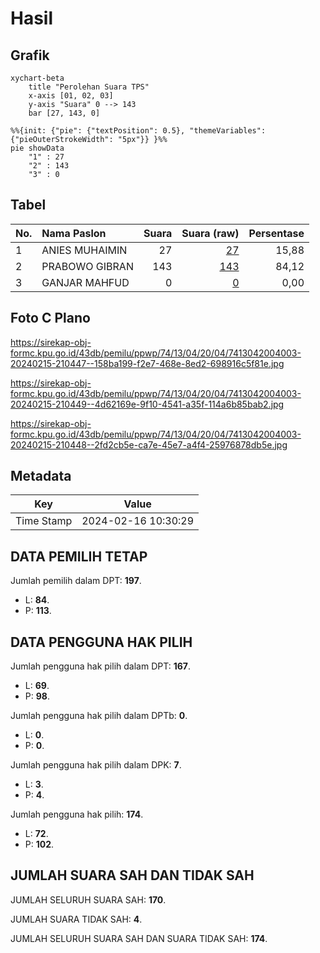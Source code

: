 # Hasil

## Grafik

```mermaid
xychart-beta
    title "Perolehan Suara TPS"
    x-axis [01, 02, 03]
    y-axis "Suara" 0 --> 143
    bar [27, 143, 0]
```

```mermaid
%%{init: {"pie": {"textPosition": 0.5}, "themeVariables": {"pieOuterStrokeWidth": "5px"}} }%%
pie showData
    "1" : 27
    "2" : 143
    "3" : 0
```

## Tabel

| No. | Nama Paslon    | Suara | Suara (raw) | Persentase |
|:--- |:-------------- | -----:| -----------:| ----------:|
| 1   | ANIES MUHAIMIN | 27    | [27][p-1]   | 15,88      |
| 2   | PRABOWO GIBRAN | 143   | [143][p-2]  | 84,12      |
| 3   | GANJAR MAHFUD  | 0     | [0][p-3]    | 0,00       |


[p-1]: https://github.com/gigit-pemilu/pemilu-2024-74-sulawesi-tenggara/blob/main/pilpres/hitung-suara/sub/74-sulawesi-tenggara/sub/13-muna-barat/sub/04-wadaga/sub/2004-lakanaha/sub/003-tps/sub/paslon-1.txt
[p-2]: https://github.com/gigit-pemilu/pemilu-2024-74-sulawesi-tenggara/blob/main/pilpres/hitung-suara/sub/74-sulawesi-tenggara/sub/13-muna-barat/sub/04-wadaga/sub/2004-lakanaha/sub/003-tps/sub/paslon-2.txt
[p-3]: https://github.com/gigit-pemilu/pemilu-2024-74-sulawesi-tenggara/blob/main/pilpres/hitung-suara/sub/74-sulawesi-tenggara/sub/13-muna-barat/sub/04-wadaga/sub/2004-lakanaha/sub/003-tps/sub/paslon-3.txt

## Foto C Plano

https://sirekap-obj-formc.kpu.go.id/43db/pemilu/ppwp/74/13/04/20/04/7413042004003-20240215-210447--158ba199-f2e7-468e-8ed2-698916c5f81e.jpg

https://sirekap-obj-formc.kpu.go.id/43db/pemilu/ppwp/74/13/04/20/04/7413042004003-20240215-210449--4d62169e-9f10-4541-a35f-114a6b85bab2.jpg

https://sirekap-obj-formc.kpu.go.id/43db/pemilu/ppwp/74/13/04/20/04/7413042004003-20240215-210448--2fd2cb5e-ca7e-45e7-a4f4-25976878db5e.jpg


## Metadata

| Key        | Value               |
| ---------- | ------------------- |
| Time Stamp | 2024-02-16 10:30:29 |


## DATA PEMILIH TETAP

Jumlah pemilih dalam DPT: **197**.
 * L: **84**.
 * P: **113**.

## DATA PENGGUNA HAK PILIH

Jumlah pengguna hak pilih dalam DPT: **167**.
 * L: **69**.
 * P: **98**.

Jumlah pengguna hak pilih dalam DPTb: **0**.
 * L: **0**.
 * P: **0**.

Jumlah pengguna hak pilih dalam DPK: **7**.
 * L: **3**.
 * P: **4**.

Jumlah pengguna hak pilih: **174**.
 * L: **72**.
 * P: **102**.

## JUMLAH SUARA SAH DAN TIDAK SAH

JUMLAH SELURUH SUARA SAH: **170**.

JUMLAH SUARA TIDAK SAH: **4**.

JUMLAH SELURUH SUARA SAH DAN SUARA TIDAK SAH: **174**.


